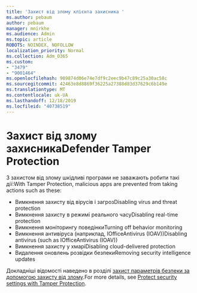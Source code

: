 ```yaml
---
title: 'Захист від злому клієнта захисника '
ms.author: pebaum
author: pebaum
manager: mnirkhe
ms.audience: Admin
ms.topic: article
ROBOTS: NOINDEX, NOFOLLOW
localization_priority: Normal
ms.collection: Adm_O365
ms.custom:
- "3479"
- "9001464"
ms.openlocfilehash: 909874d06e74e7df9c2eec9b47c89c25a30ac58c
ms.sourcegitcommit: 42463e8d8869f36225a27388d83d37629c6b149e
ms.translationtype: MT
ms.contentlocale: uk-UA
ms.lasthandoff: 12/18/2019
ms.locfileid: "40738519"
---
```

# <a name="defender-tamper-protection"></a><span data-ttu-id="aee37-102">Захист від злому захисника</span><span class="sxs-lookup"><span data-stu-id="aee37-102">Defender Tamper Protection</span></span> 

<span data-ttu-id="aee37-103">З захистом від злому шкідливі програми не заважають робити такі дії:</span><span class="sxs-lookup"><span data-stu-id="aee37-103">With Tamper Protection, malicious apps are prevented from taking actions such as these:</span></span>

- <span data-ttu-id="aee37-104">Вимкнення захисту від вірусів і загроз</span><span class="sxs-lookup"><span data-stu-id="aee37-104">Disabling virus and threat protection</span></span>
- <span data-ttu-id="aee37-105">Вимкнення захисту в режимі реального часу</span><span class="sxs-lookup"><span data-stu-id="aee37-105">Disabling real-time protection</span></span>
- <span data-ttu-id="aee37-106">Вимкнення моніторингу поведінки</span><span class="sxs-lookup"><span data-stu-id="aee37-106">Turning off behavior monitoring</span></span>
- <span data-ttu-id="aee37-107">Вимкнення антивіруса (наприклад, IOfficeAntivirus (IOAV))</span><span class="sxs-lookup"><span data-stu-id="aee37-107">Disabling antivirus (such as IOfficeAntivirus (IOAV))</span></span>
- <span data-ttu-id="aee37-108">Вимкнення захисту у хмарі</span><span class="sxs-lookup"><span data-stu-id="aee37-108">Disabling cloud-delivered protection</span></span>
- <span data-ttu-id="aee37-109">Видалення оновлень розвідки безпеки</span><span class="sxs-lookup"><span data-stu-id="aee37-109">Removing security intelligence updates</span></span>

<span data-ttu-id="aee37-110">Докладніші відомості наведено в розділі [захист параметрів безпеки за допомогою захисту від злому](https://docs.microsoft.com/windows/security/threat-protection/windows-defender-antivirus/prevent-changes-to-security-settings-with-tamper-protection).</span><span class="sxs-lookup"><span data-stu-id="aee37-110">For more details, see [Protect security settings with Tamper Protection](https://docs.microsoft.com/windows/security/threat-protection/windows-defender-antivirus/prevent-changes-to-security-settings-with-tamper-protection).</span></span>